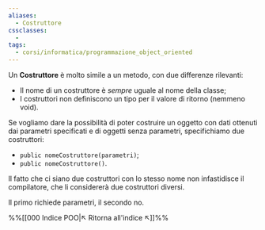 ```yaml
---
aliases:
  - Costruttore
cssclasses:
  - 
tags:
  - corsi/informatica/programmazione_object_oriented
---
```

Un **Costruttore** è molto simile a un metodo, con due differenze rilevanti:
- Il nome di un costruttore è *sempre* uguale al nome della classe;
- I costruttori non definiscono un tipo per il valore di ritorno (nemmeno void).

Se vogliamo dare la possibilità di poter costruire un oggetto con dati ottenuti dai parametri specificati e di oggetti senza parametri, specifichiamo due costruttori:
- `public nomeCostruttore(parametri)`;
- `public nomeCostruttore()`.

Il fatto che ci siano due costruttori con lo stesso nome non infastidisce il compilatore, che li considererà due costruttori diversi.

Il primo richiede parametri, il secondo no.


%%[[000 Indice POO|↖ Ritorna all'indice ↖]]%%